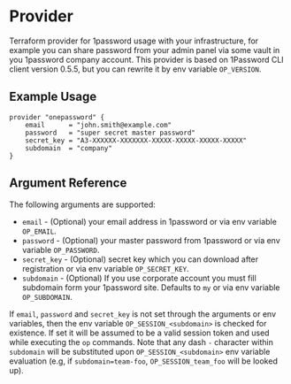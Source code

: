 # Provider

Terraform provider for 1password usage with your infrastructure, for example you can share password from your admin panel via some vault in you 1password company account. This provider is based on 1Password CLI client version 0.5.5, but you can rewrite it by env variable `OP_VERSION`.

## Example Usage

```hcl
provider "onepassword" {
    email      = "john.smith@example.com"
    password   = "super secret master password"
    secret_key = "A3-XXXXXX-XXXXXXX-XXXXX-XXXXX-XXXXX-XXXXX"
    subdomain  = "company"
}
```

## Argument Reference

The following arguments are supported:

* `email` - (Optional) your email address in 1password or via env variable `OP_EMAIL`.
* `password` - (Optional) your master password from 1password or via env variable `OP_PASSWORD`.
* `secret_key` - (Optional) secret key which you can download after registration or via env variable `OP_SECRET_KEY`.
* `subdomain` - (Optional) If you use corporate account you must fill subdomain form your 1password site. Defaults to `my` or via env variable `OP_SUBDOMAIN`.

If `email`, `password` and `secret_key` is not set through the arguments or env variables, then the env variable `OP_SESSION_<subdomain>` is checked for existence. If set it will be assumed to be a valid session token and used while executing the `op` commands. Note that any dash `-` character within `subdomain` will be substituted upon `OP_SESSION_<subdomain>` env variable evaluation (e.g, if `subdomain=team-foo`, `OP_SESSION_team_foo` will be looked up).
